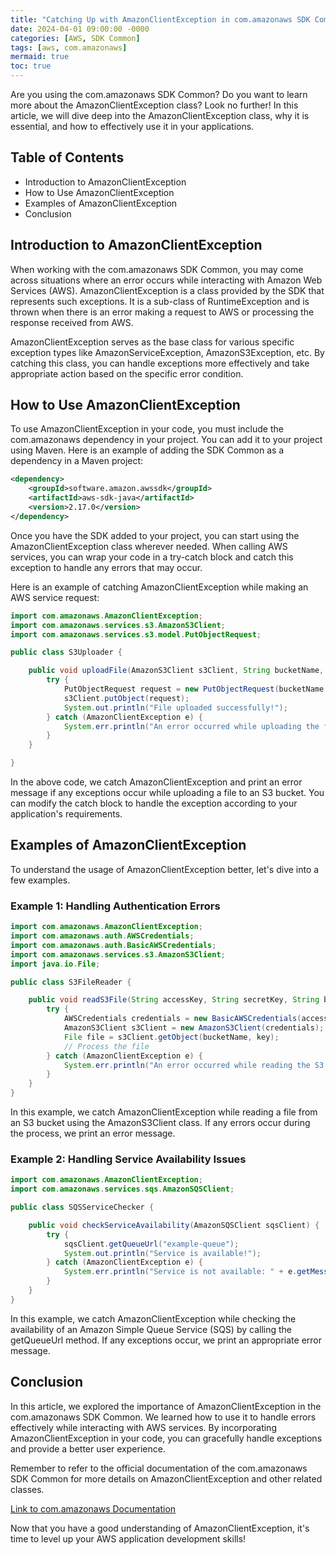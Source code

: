 ```yaml
---
title: "Catching Up with AmazonClientException in com.amazonaws SDK Common"
date: 2024-04-01 09:00:00 -0000
categories: [AWS, SDK Common]
tags: [aws, com.amazonaws]
mermaid: true
toc: true
---
```



Are you using the com.amazonaws SDK Common? Do you want to learn more about the AmazonClientException class? Look no further! In this article, we will dive deep into the AmazonClientException class, why it is essential, and how to effectively use it in your applications.

## Table of Contents
- Introduction to AmazonClientException
- How to Use AmazonClientException
- Examples of AmazonClientException
- Conclusion

## Introduction to AmazonClientException
When working with the com.amazonaws SDK Common, you may come across situations where an error occurs while interacting with Amazon Web Services (AWS). AmazonClientException is a class provided by the SDK that represents such exceptions. It is a sub-class of RuntimeException and is thrown when there is an error making a request to AWS or processing the response received from AWS.

AmazonClientException serves as the base class for various specific exception types like AmazonServiceException, AmazonS3Exception, etc. By catching this class, you can handle exceptions more effectively and take appropriate action based on the specific error condition.

## How to Use AmazonClientException
To use AmazonClientException in your code, you must include the com.amazonaws dependency in your project. You can add it to your project using Maven. Here is an example of adding the SDK Common as a dependency in a Maven project:

```xml
<dependency>
    <groupId>software.amazon.awssdk</groupId>
    <artifactId>aws-sdk-java</artifactId>
    <version>2.17.0</version>
</dependency>
```

Once you have the SDK added to your project, you can start using the AmazonClientException class wherever needed. When calling AWS services, you can wrap your code in a try-catch block and catch this exception to handle any errors that may occur.

Here is an example of catching AmazonClientException while making an AWS service request:

```java
import com.amazonaws.AmazonClientException;
import com.amazonaws.services.s3.AmazonS3Client;
import com.amazonaws.services.s3.model.PutObjectRequest;

public class S3Uploader {

    public void uploadFile(AmazonS3Client s3Client, String bucketName, String key, String filePath) {
        try {
            PutObjectRequest request = new PutObjectRequest(bucketName, key, new File(filePath));
            s3Client.putObject(request);
            System.out.println("File uploaded successfully!");
        } catch (AmazonClientException e) {
            System.err.println("An error occurred while uploading the file: " + e.getMessage());
        }
    }

}
```

In the above code, we catch AmazonClientException and print an error message if any exceptions occur while uploading a file to an S3 bucket. You can modify the catch block to handle the exception according to your application's requirements.

## Examples of AmazonClientException
To understand the usage of AmazonClientException better, let's dive into a few examples.

### Example 1: Handling Authentication Errors

```java
import com.amazonaws.AmazonClientException;
import com.amazonaws.auth.AWSCredentials;
import com.amazonaws.auth.BasicAWSCredentials;
import com.amazonaws.services.s3.AmazonS3Client;
import java.io.File;

public class S3FileReader {

    public void readS3File(String accessKey, String secretKey, String bucketName, String key) {
        try {
            AWSCredentials credentials = new BasicAWSCredentials(accessKey, secretKey);
            AmazonS3Client s3Client = new AmazonS3Client(credentials);
            File file = s3Client.getObject(bucketName, key);
            // Process the file
        } catch (AmazonClientException e) {
            System.err.println("An error occurred while reading the S3 file: " + e.getMessage());
        }
    }
}
```

In this example, we catch AmazonClientException while reading a file from an S3 bucket using the AmazonS3Client class. If any errors occur during the process, we print an error message.

### Example 2: Handling Service Availability Issues

```java
import com.amazonaws.AmazonClientException;
import com.amazonaws.services.sqs.AmazonSQSClient;

public class SQSServiceChecker {

    public void checkServiceAvailability(AmazonSQSClient sqsClient) {
        try {
            sqsClient.getQueueUrl("example-queue");
            System.out.println("Service is available!");
        } catch (AmazonClientException e) {
            System.err.println("Service is not available: " + e.getMessage());
        }
    }
}
```

In this example, we catch AmazonClientException while checking the availability of an Amazon Simple Queue Service (SQS) by calling the getQueueUrl method. If any exceptions occur, we print an appropriate error message.

## Conclusion
In this article, we explored the importance of AmazonClientException in the com.amazonaws SDK Common. We learned how to use it to handle errors effectively while interacting with AWS services. By incorporating AmazonClientException in your code, you can gracefully handle exceptions and provide a better user experience.

Remember to refer to the official documentation of the com.amazonaws SDK Common for more details on AmazonClientException and other related classes.

[Link to com.amazonaws Documentation](https://docs.aws.amazon.com/sdk-for-java/latest/developer-guide/welcome.html)

Now that you have a good understanding of AmazonClientException, it's time to level up your AWS application development skills!
